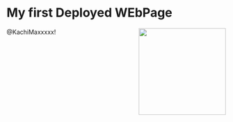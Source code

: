 # My first Deployed WEbPage

<img src="https://octodex.github.com/images/Professortocat_v2.png" align="right" height="200px" />

 @KachiMaxxxxx!



